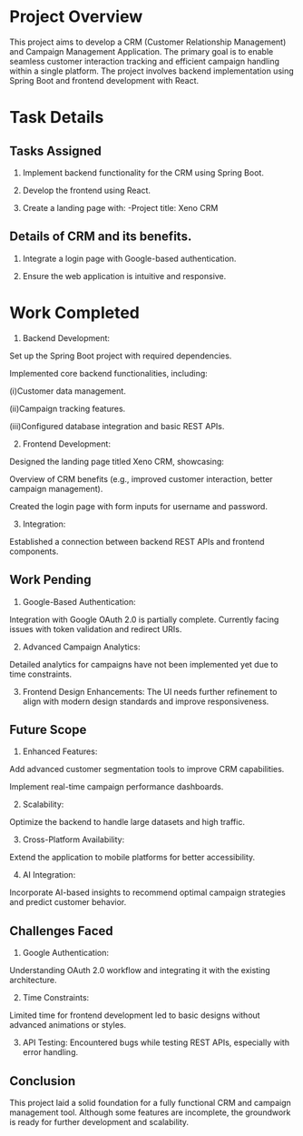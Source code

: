 # Project Overview
This project aims to develop a CRM (Customer Relationship Management) and Campaign Management Application. The primary goal is to enable seamless customer interaction tracking and efficient campaign handling within a single platform. The project involves backend implementation using Spring Boot and frontend development with React.

# Task Details
## Tasks Assigned
1. Implement backend functionality for the CRM using Spring Boot. 

2. Develop the frontend using React.

3. Create a landing page with:
-Project title: Xeno CRM

## Details of CRM and its benefits.

1. Integrate a login page with Google-based authentication.

2. Ensure the web application is intuitive and responsive.

# Work Completed
1. Backend Development:

Set up the Spring Boot project with required dependencies.


Implemented core backend functionalities, including:

(i)Customer data management.

(ii)Campaign tracking features.

(iii)Configured database integration and basic REST APIs.

2. Frontend Development:

Designed the landing page titled Xeno CRM, showcasing:

Overview of CRM benefits (e.g., improved customer interaction, better campaign management).

Created the login page with form inputs for username and password.

3. Integration:

Established a connection between backend REST APIs and frontend components.

## Work Pending

1. Google-Based Authentication:

Integration with Google OAuth 2.0 is partially complete. Currently facing issues with token validation and redirect URIs.

2. Advanced Campaign Analytics:

Detailed analytics for campaigns have not been implemented yet due to time constraints.

3. Frontend Design Enhancements:
The UI needs further refinement to align with modern design standards and improve responsiveness.

## Future Scope

1. Enhanced Features:

Add advanced customer segmentation tools to improve CRM capabilities.

Implement real-time campaign performance dashboards.

2. Scalability:

Optimize the backend to handle large datasets and high traffic.

3. Cross-Platform Availability:

Extend the application to mobile platforms for better accessibility.

4. AI Integration:

Incorporate AI-based insights to recommend optimal campaign strategies and predict customer behavior.

## Challenges Faced

1. Google Authentication:

Understanding OAuth 2.0 workflow and integrating it with the existing architecture.

2. Time Constraints:

Limited time for frontend development led to basic designs without advanced animations or styles.

3. API Testing:
Encountered bugs while testing REST APIs, especially with error handling.

## Conclusion
This project laid a solid foundation for a fully functional CRM and campaign management tool. Although some features are incomplete, the groundwork is ready for further development and scalability.
